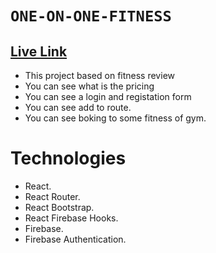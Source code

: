 # `ONE-ON-ONE-FITNESS`

## [Live Link](https://one-on-one-fitness-9b849.web.app/)

* This project based on fitness review
* You can see what is the pricing
* You can see a login and registation form
* You can see add to route.
* You can see boking to some fitness of gym.

# Technologies
* React.
* React Router.
* React Bootstrap.
* React Firebase Hooks.
* Firebase.
* Firebase Authentication.

